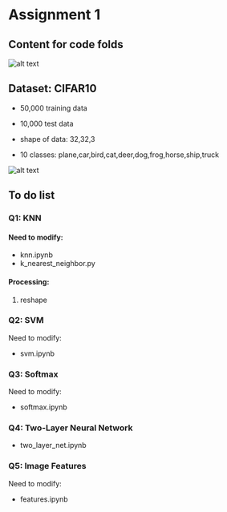 # Assignment 1

## Content for code folds
![alt text](https://github.com/yangyuchelsea/cs231n-note/blob/master/Assignment%201/assignment%201.png)

## Dataset: CIFAR10

* 50,000 training data
* 10,000 test data
* shape of data: 32,32,3

* 10 classes:
plane,car,bird,cat,deer,dog,frog,horse,ship,truck

![alt text](https://github.com/yangyuchelsea/cs231n-note/blob/master/Assignment%201/data-eg.png)


## To do list

### Q1: KNN

#### Need to modify: 

* knn.ipynb 
* k_nearest_neighbor.py


#### Processing:

1. reshape 

### Q2: SVM

Need to modify: 

* svm.ipynb 

### Q3: Softmax 

Need to modify: 

* softmax.ipynb 

### Q4: Two-Layer Neural Network

* two_layer_net.ipynb 

### Q5: Image Features

Need to modify: 

* features.ipynb 
